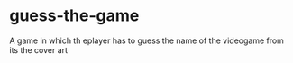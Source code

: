 # guess-the-game
 A game in which th eplayer has to guess the name of the videogame from its the cover art
